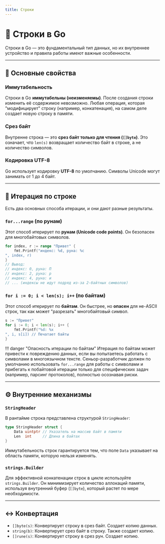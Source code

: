 ```yaml
---
title: Строки
---
```


# 📜 Строки в Go

Строки в Go — это фундаментальный тип данных, но их внутреннее устройство и правила работы имеют важные особенности.

---

## 🧱 Основные свойства

### Иммутабельность
Строки в Go **иммутабельны (неизменяемы)**. После создания строки изменить её содержимое невозможно. Любая операция, которая "модифицирует" строку (например, конкатенация), на самом деле создает новую строку в памяти.

### Срез байт
Внутренне строка — это **срез байт только для чтения (`[]byte`)**. Это означает, что `len(s)` возвращает количество байт в строке, а не количество символов.

### Кодировка UTF-8
Go использует кодировку **UTF-8** по умолчанию. Символы Unicode могут занимать от 1 до 4 байт.

---

## 🔄 Итерация по строке

Есть два основных способа итерации, и они дают разные результаты.

### `for...range` (по рунам)
Этот способ итерирует по **рунам (Unicode code points)**. Он безопасен для многобайтовых символов.

```go
for index, r := range "Привет" {
    fmt.Printf("индекс: %d, руна: %c
", index, r)
}
// Вывод:
// индекс: 0, руна: П
// индекс: 2, руна: р
// индекс: 4, руна: и
// ... (индексы не идут подряд из-за 2-байтных символов)
```

### `for i := 0; i < len(s); i++` (по байтам)
Этот способ итерирует по **байтам**. Он быстрее, но **опасен** для не-ASCII строк, так как может "разрезать" многобайтовый символ.

```go
s := "Привет"
for i := 0; i < len(s); i++ {
    fmt.Printf("%d: %x
", i, s[i]) // Печатает байты
}
```

!!! danger "Опасность итерации по байтам"
    Итерация по байтам может привести к повреждению данных, если вы попытаетесь работать с символами в многоязычном тексте. Сеньор-разработчик должен по умолчанию использовать `for...range` для работы с символами и прибегать к побайтовой итерации только для специфических задач (например, парсинг протоколов), полностью осознавая риски.

---

## ⚙️ Внутренние механизмы

### `StringHeader`
В рантайме строка представлена структурой `StringHeader`:
```go
type StringHeader struct {
    Data uintptr // Указатель на массив байт в памяти
    Len  int     // Длина в байтах
}
```
Иммутабельность строк гарантируется тем, что поле `Data` указывает на область памяти, которую нельзя изменять.

### `strings.Builder`
Для эффективной конкатенации строк в цикле используйте `strings.Builder`. Он минимизирует количество аллокаций памяти, используя внутренний буфер (`[]byte`), который растет по мере необходимости.

---

## ↔️ Конвертация

- `[]byte(s)`: Конвертирует строку в срез байт. Создает копию данных.
- `string(b)`: Конвертирует срез байт в строку. Также создает копию.
- `[]rune(s)`: Конвертирует строку в срез рун. Создает копию.
